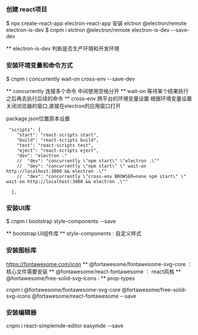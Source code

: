 

### 创建 react项目
$   npx create-react-app electron-react-app
安装 elctron @electron/remote electron-is-dev
$ cnpm i  elctron @electron/remote electron-is-dev --save-dev

** electron-is-dev 判断是否生产环境和开发环境

### 安装环境变量和命令方式
$ cnpm i concurrently wait-on cross-env --save-dev

** concurrently   连接多个命令 中间使用空格分开
** wait-on 等待某个结果执行之后再去执行后续的命令
** cross-env 跨平台的环境变量设置 根据环境变量设置关闭浏览器的窗口,直接在electron的应用窗口打开

package.json位置原本设置
```
 "scripts": {
    "start": "react-scripts start",
    "build": "react-scripts build",
    "test": "react-scripts test",
    "eject": "react-scripts eject",
    "dev": "electron ."
    //  "dev": "concurrently \"npm start\" \"electron .\""
    //  "dev": "concurrently \"npm start\" \" wait-on http://localhost:3000 && electron .\""
    //  "dev": "concurrently \"cross-env BROWSER=none npm start\" \" wait-on http://localhost:3000 && electron .\""

  },
```
### 安装UI库

$ cnpm i bootstrap style-components --save

** bootstrap:UI组件库 
** style-components : 自定义样式


### 安装图标库
https://fontawesome.com/icon
** @fortawesome/fontawesome-svg-core ： 核心文件需要安装
** @fontawesome/react-fontawesome ： react风格
** @fontawesome/free-solid-svg-icons :
** prop-types

cnpm i @fortawesome/fontawesome-svg-core @fortawesome/free-solid-svg-icons @fortawesome/react-fontawesome --save

### 安装编辑器
cnpm i react-simplemde-editor easymde --save


